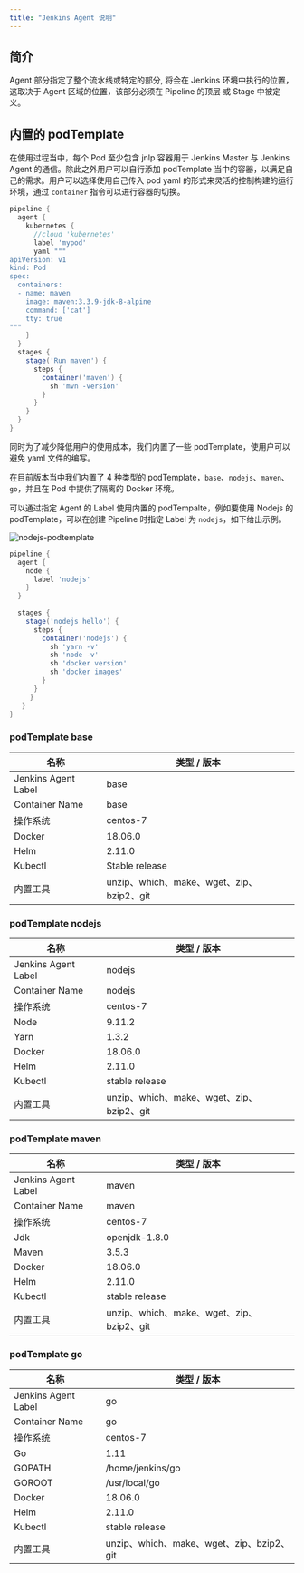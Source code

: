 ```yaml
---
title: "Jenkins Agent 说明" 
---
```


## 简介

Agent 部分指定了整个流水线或特定的部分, 将会在 Jenkins 环境中执行的位置，这取决于 Agent 区域的位置，该部分必须在 Pipeline 的顶层 或 Stage 中被定义。

## 内置的 podTemplate

在使用过程当中，每个 Pod 至少包含 jnlp 容器用于 Jenkins Master 与 Jenkins Agent 的通信。除此之外用户可以自行添加 podTemplate 当中的容器，以满足自己的需求。用户可以选择使用自己传入 pod yaml 的形式来灵活的控制构建的运行环境，通过 `container` 指令可以进行容器的切换。

```groovy
pipeline {
  agent {
    kubernetes {
      //cloud 'kubernetes'
      label 'mypod'
      yaml """
apiVersion: v1
kind: Pod
spec:
  containers:
  - name: maven
    image: maven:3.3.9-jdk-8-alpine
    command: ['cat']
    tty: true
"""
    }
  }
  stages {
    stage('Run maven') {
      steps {
        container('maven') {
          sh 'mvn -version'
        }
      }
    }
  }
}
```

同时为了减少降低用户的使用成本，我们内置了一些 podTemplate，使用户可以避免 yaml 文件的编写。

在目前版本当中我们内置了 4 种类型的 podTemplate，`base`、`nodejs`、`maven`、`go`，并且在 Pod 中提供了隔离的 Docker 环境。

可以通过指定 Agent 的 Label 使用内置的 podTempalte，例如要使用 Nodejs 的 podTemplate，可以在创建 Pipeline 时指定 Label 为 `nodejs`，如下给出示例。

![nodejs-podtemplate](/nodejs-podtemplate.png)

```groovy
pipeline {
  agent {
    node {
      label 'nodejs'
    }
  }
  
  stages {
    stage('nodejs hello') {
      steps {
        container('nodejs') {
          sh 'yarn -v'
          sh 'node -v'
          sh 'docker version'
          sh 'docker images'
        }
      }
     }
   }
}
```



### podTemplate base

| 名称 | 类型 / 版本 |
| --- | --- |
|Jenkins Agent Label | base |
|Container Name | base |
| 操作系统| centos-7 |
|Docker| 18.06.0|
|Helm | 2.11.0 |
|Kubectl| Stable release|
|内置工具 | unzip、which、make、wget、zip、bzip2、git |


### podTemplate nodejs

| 名称 | 类型 / 版本 |
| --- | --- |
|Jenkins Agent Label | nodejs |
|Container Name | nodejs |
| 操作系统| centos-7 |
|Node  | 9.11.2 |
|Yarn  | 1.3.2 |
| Docker | 18.06.0 |
| Helm | 2.11.0 |
|Kubectl | stable release|
|内置工具| unzip、which、make、wget、zip、bzip2、git|


### podTemplate maven

| 名称 | 类型 / 版本 |
| --- | --- |
| Jenkins Agent Label | maven |
| Container Name | maven |
| 操作系统| centos-7 |
| Jdk | openjdk-1.8.0 |
| Maven | 3.5.3|
| Docker| 18.06.0 |
| Helm | 2.11.0 |
| Kubectl| stable release |
| 内置工具 | unzip、which、make、wget、zip、bzip2、git |


### podTemplate go

| 名称 | 类型 / 版本 |
| --- | --- |
| Jenkins Agent Label | go |
| Container Name | go |
| 操作系统| centos-7 |
| Go |  1.11 |
| GOPATH | /home/jenkins/go |
| GOROOT | /usr/local/go |
| Docker | 18.06.0 |
| Helm | 2.11.0 |
| Kubectl | stable release |
| 内置工具 | unzip、which、make、wget、zip、bzip2、git |

